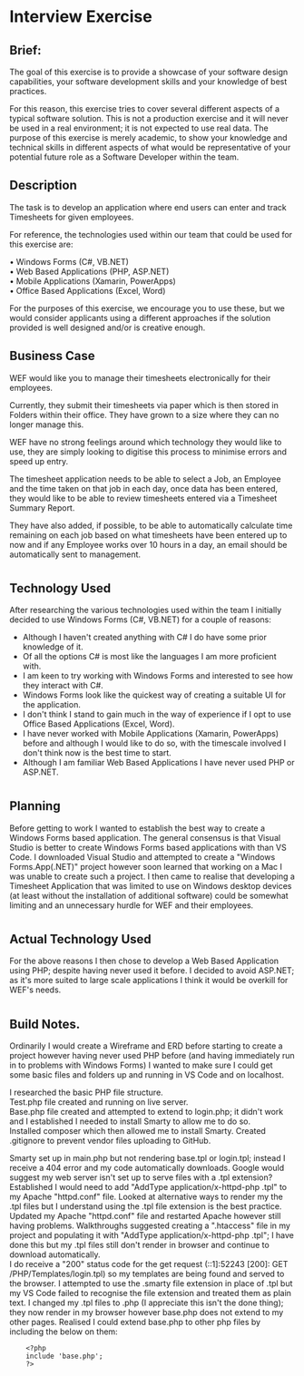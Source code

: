 # Interview Exercise


## Brief:

The goal of this exercise is to provide a showcase of your software design capabilities, your software
development skills and your knowledge of best practices.

For this reason, this exercise tries to cover several different aspects of a typical software solution.
This is not a production exercise and it will never be used in a real environment; it is not expected to
use real data. The purpose of this exercise is merely academic, to show your knowledge and
technical skills in different aspects of what would be representative of your potential future role as a
Software Developer within the team.


## Description

The task is to develop an application where end users can enter and track Timesheets for given
employees.

For reference, the technologies used within our team that could be used for this exercise are:

• Windows Forms (C#, VB.NET)<br>
• Web Based Applications (PHP, ASP.NET)<br>
• Mobile Applications (Xamarin, PowerApps)<br>
• Office Based Applications (Excel, Word)<br>

For the purposes of this exercise, we encourage you to use these, but we would consider
applicants using a different approaches if the solution provided is well designed and/or is
creative enough.


## Business Case

WEF would like you to manage their timesheets electronically for their employees.

Currently, they submit their timesheets via paper which is then stored in Folders within their office.
They have grown to a size where they can no longer manage this.

WEF have no strong feelings around which technology they would like to use, they are
simply looking to digitise this process to minimise errors and speed up entry.

The timesheet application needs to be able to select a Job, an Employee and the time taken on that
job in each day, once data has been entered, they would like to be able to review timesheets
entered via a Timesheet Summary Report.

They have also added, if possible, to be able to automatically calculate time remaining on each job
based on what timesheets have been entered up to now and if any Employee works over 10 hours in
a day, an email should be automatically sent to management.
 #

## Technology Used

After researching the various technologies used within the team I initially decided to use Windows Forms (C#, VB.NET) for a couple of reasons:

-   Although I haven't created anything with C# I do have some prior knowledge of it.
-   Of all the options C# is most like the languages I am more proficient with.
-   I am keen to try working with Windows Forms and interested to see how they interact with C#.
-   Windows Forms look like the quickest way of creating a suitable UI for the application.
-   I don't think I stand to gain much in the way of experience if I opt to use Office Based Applications (Excel, Word).
-   I have never worked with Mobile Applications (Xamarin, PowerApps) before and although I would like to do so, with the timescale involved I don't think now is the best time to start.
-   Although I am familiar Web Based Applications I have never used PHP or ASP.NET.
#

## Planning

Before getting to work I wanted to establish the best way to create a Windows Forms based application. The general consensus is that Visual Studio is better to create Windows Forms based applications with than VS Code. I downloaded Visual Studio and attempted to create a "Windows Forms.App(.NET)" project however soon learned that working on a Mac I was unable to create such a project. I then came to realise that developing a Timesheet Application that was limited to use on Windows desktop devices (at least without the installation of additional software) could be somewhat limiting and an unnecessary hurdle for WEF and their employees. 
#

## Actual Technology Used

For the above reasons I then chose to develop a Web Based Application using PHP; despite having never used it before. I decided to avoid ASP.NET; as it's more suited to large scale applications I think it would be overkill for WEF's needs.
#

## Build Notes.

Ordinarily I would create a Wireframe and ERD before starting to create a project however having never used PHP before (and having immediately run in to problems with Windows Forms) I wanted to make sure I could get some basic files and folders up and running in VS Code and on localhost.

I researched the basic PHP file structure.<br>
Test.php file created and running on live server.<br>
Base.php file created and attempted to extend to login.php; it didn't work and I established I needed to install Smarty to allow me to do so.<br>
Installed composer which then allowed me to install Smarty. Created .gitignore to prevent vendor files uploading to GitHub.<br>

Smarty set up in main.php but not rendering base.tpl or login.tpl; instead I receive a 404 error and my code automatically downloads.
Google would suggest my web server isn't set up to serve files with a .tpl extension? Established I would need to add "AddType application/x-httpd-php .tpl" to my Apache "httpd.conf" file. Looked at alternative ways to render my the .tpl files but I understand using the .tpl file extension is the best practice. Updated my Apache "httpd.conf" file and restarted Apache however still having problems. Walkthroughs suggested creating a ".htaccess" file in my project and populating it with "AddType application/x-httpd-php .tpl"; I have done this but my .tpl files still don't render in browser and continue to download automatically. <br>
I do receive a "200" status code for the get request (::1]:52243 [200]: GET /PHP/Templates/login.tpl) so my templates are being found and served to the browser.
I attempted to use the .smarty file extension in place of .tpl but my VS Code failed to recognise the file extension and treated them as plain text. I changed my .tpl files to .php (I appreciate this isn't the done thing); they now render in my browser however base.php does not extend to my other pages. Realised I could extend base.php to other php files by including the below on them:

        <?php
        include 'base.php';
        ?>







